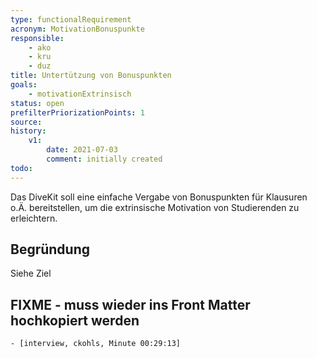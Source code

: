```yaml
---
type: functionalRequirement
acronym: MotivationBonuspunkte
responsible: 
    - ako
    - kru
    - duz
title: Untertützung von Bonuspunkten
goals: 
    - motivationExtrinsisch
status: open
prefilterPriorizationPoints: 1
source:
history:
    v1:
        date: 2021-07-03
        comment: initially created
todo: 
---
```


Das DiveKit soll eine einfache Vergabe von Bonuspunkten für Klausuren o.Ä. bereitstellen, um die extrinsische Motivation von Studierenden zu erleichtern.

## Begründung

Siehe Ziel

## FIXME - muss wieder ins Front Matter hochkopiert werden
    - [interview, ckohls, Minute 00:29:13]
